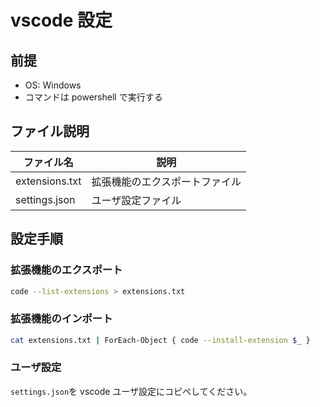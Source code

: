 # vscode 設定

## 前提

- OS: Windows
- コマンドは powershell で実行する

## ファイル説明

| ファイル名     | 説明                           |
| -------------- | ------------------------------ |
| extensions.txt | 拡張機能のエクスポートファイル |
| settings.json  | ユーザ設定ファイル             |

## 設定手順

### 拡張機能のエクスポート

```sh
code --list-extensions > extensions.txt
```

### 拡張機能のインポート

```sh
cat extensions.txt | ForEach-Object { code --install-extension $_ }
```

### ユーザ設定

`settings.json`を vscode ユーザ設定にコピペしてください。
